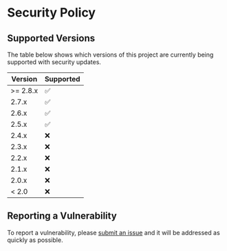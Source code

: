 # Security Policy

## Supported Versions

The table below shows which versions of this project 
are currently being supported with security updates.

| Version   | Supported          |
| --------- | ------------------ |
| \>= 2.8.x | :white_check_mark: |
| 2.7.x     | :white_check_mark: |
| 2.6.x     | :white_check_mark: |
| 2.5.x     | :white_check_mark: |
| 2.4.x     | :x:                |
| 2.3.x     | :x:                |
| 2.2.x     | :x:                |
| 2.1.x     | :x:                |
| 2.0.x     | :x:                |
| < 2.0     | :x:                |

## Reporting a Vulnerability

To report a vulnerability, please 
[submit an issue](https://github.com/jeffshurtliff/khoros/issues)
and it will be addressed as quickly as possible.
